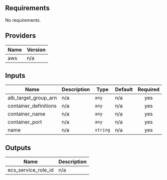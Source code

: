 ## Requirements

No requirements.

## Providers

| Name | Version |
|------|---------|
| aws | n/a |

## Inputs

| Name | Description | Type | Default | Required |
|------|-------------|------|---------|:--------:|
| alb\_target\_group\_arn | n/a | `any` | n/a | yes |
| container\_definitions | n/a | `any` | n/a | yes |
| container\_name | n/a | `any` | n/a | yes |
| container\_port | n/a | `any` | n/a | yes |
| name | n/a | `string` | n/a | yes |

## Outputs

| Name | Description |
|------|-------------|
| ecs\_service\_role\_id | n/a |
